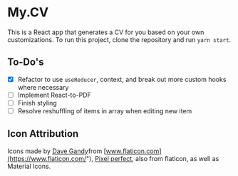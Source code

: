 # My.CV

This is a React app that generates a CV for you based on your own customizations.
To run this project, clone the repository and run `yarn start`. 

## To-Do's 
- [X] Refactor to use `useReducer`, context, and break out more custom hooks where necessary
- [ ] Implement React-to-PDF
- [ ] Finish styling 
- [ ] Resolve reshuffling of items in array when editing new item

## Icon Attribution

Icons made by [Dave Gandy]("https://www.flaticon.com/authors/dave-gandy")from [www.flaticon.com](https://www.flaticon.com/"), [Pixel perfect]("https://www.flaticon.com/authors/pixel-perfect"), also from flaticon, as well as Material Icons.



